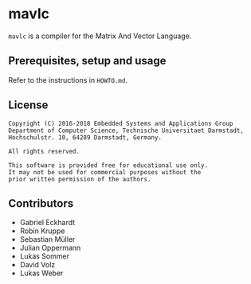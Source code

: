 # mavlc

`mavlc` is a compiler for the Matrix And Vector Language.

## Prerequisites, setup and usage

Refer to the instructions in `HOWTO.md`.

## License

	Copyright (C) 2016-2018 Embedded Systems and Applications Group
	Department of Computer Science, Technische Universitaet Darmstadt,
	Hochschulstr. 10, 64289 Darmstadt, Germany.
	
	All rights reserved.
	
	This software is provided free for educational use only.
	It may not be used for commercial purposes without the
	prior written permission of the authors.

## Contributors

* Gabriel Eckhardt
* Robin Kruppe
* Sebastian Müller
* Julian Oppermann
* Lukas Sommer
* David Volz
* Lukas Weber
